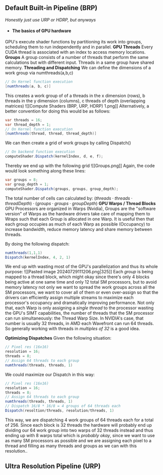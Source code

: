 ## Default Built-in Pipeline (BRP)
*Honestly just use URP or HDRP, but anyways*
- #### The basics of GPU hardware
GPU's execute shader functions by partitioning its work into groups, scheduling them to
run independently and in parallel.
**GPU Threads**
Every CUDA thread is associated with an index to access memory locations.
**Groups**
A group consists of a number of threads that perform the same calculations but with
different input. Threads in a same group have shared memory. 
**Threading and Dispatching**
We can define the dimensions of a work group via numthreads(a,b,c)
```cs
// On Kernel function execution
[numthreads(a, b, c)]
```
This creates a work group of of a threads in the x dimension (rows), b threads in the y
dimension (columns), c threads of depth (overlapping matrices)
![[Compute Shaders (BRP, URP, HDRP) 1.png]]
Alternatively, a better convention for doing this would be as follows:
```cs
var threads = 16;
var thread_depth = 1;
// On Kernel function execution
[numthreads(thread, thread, thread_depth)]
```
We can then create a grid of work groups by calling Dispatch()
```cs
// On backend function execution
computeShader.Dispatch(kernelIndex, d, e, f);
```
Thereby we end up with the following grid
![[Groups.png]]
Again, the code would look something along these lines:
```cs
var groups = 8;
var group_depth = 1;
computeShader.Dispatch(groups, groups, group_depth);
```
The total number of cells can calculated by:
$(threads \cdot threads \cdot threadDepth) \cdot (groups \cdot groups \cdot groupDepth)$
**GPU Warps / Thread Blocks**
GPU Processors are organized in Warps (Nvidia), Groups are the "software version" of Warps as the hardware drivers take care of mapping them to Wraps such that each Group is allocated in one Warp. It is useful then that each group occupies as much of each Warp as possible (Occupancy) to increase bandwidth, reduce memory latency and share memory between threads.

By doing the following dispatch:
```cs
numthreads(1,1,1)
Dispatch(kernelIndex, 4, 2, 1)
```
We end up with wasting most of the GPU's parallelization and thus its whole purpose:
![[Pasted image 20240729111206.png|325]]
Each *group* is being mapped to a thread block, which might okay since there's only 4 blocks being active at one same time and only 12 total SM processors, but to avoid memory latency not only we want to spread the work groups across all the SM processors, we want to cover all of them or even over-assign so that the drivers can efficiently assign multiple streams to maximize each processor's occupancy and dramatically improving performance.
Not only that, each Warp is only assigning a *single thread* to the processor wasting the GPU's SIMT capabilities, the number of threads that the SM processor can run simultaneously: the Thread Warp Size. In NVIDIA's case, that number is usually 32 threads, in AMD each Wavefront can run 64 threads. So generally working with threads in *multiples of 32* is a good idea.

**Optimizing Dispatches**
Given the following situation:
```cs
// Pixel res (16x16)
resolution = 16;
threads = 8;
// Assign 64 threads to each group
numthreads(threads, threads, 1)
```
We could maximize our Dispatch in this way:
```cs
// Pixel res (16x16)
resolution = 16;
threads = 8;
// Assign 64 threads to each group
numthreads(threads, threads, 1)
// Dispatch 16/8 * 16/8 = 4 groups of 64 threads each
Dispatch(resoltion/threads, resolution/threads, 1)
```
This way, we are dispatching 4 work groups of 64 threads each for a total of 256.
Since each block is 32 threads the hardware will probably end up dividing our 64 work group into two warps of 32 threads instead and thus ending up with 8 warps total which is *probably okay*, since we want to use as many SM processors as possible and we are assigning each pixel to a thread and filling as many threads and groups as we can with this resolution..
## Ultra Resolution Pipeline (URP)
